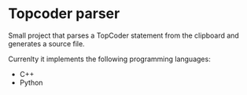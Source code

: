 Topcoder parser
===============

Small project that parses a TopCoder statement from the clipboard and generates a source file.

Currenlty it implements the following programming languages:
- C++
- Python